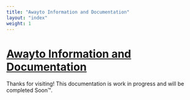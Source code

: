 ```yaml
---
title: "Awayto Information and Documentation"
layout: "index"
weight: 1
---
```


# [Awayto Information and Documentation](#awayto-information-and-documentation)

Thanks for visiting! This documentation is work in progress and will be completed Soon:tm:.